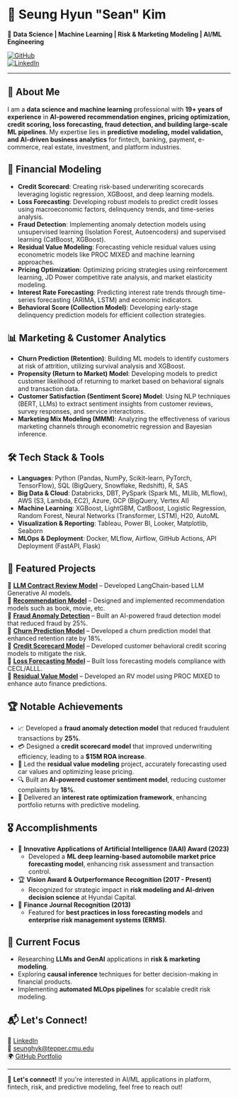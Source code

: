 # 👋 Seung Hyun "Sean" Kim  
🚀 **Data Science | Machine Learning | Risk & Marketing Modeling | AI/ML Engineering**  

[![GitHub](https://img.shields.io/badge/GitHub-seankim0-black?style=flat-square&logo=github)](https://github.com/seankim0)  
[![LinkedIn](https://img.shields.io/badge/LinkedIn-SeanKim-blue?style=flat-square&logo=linkedin)](https://www.linkedin.com/in/sean-seunghyun-kim/)  

---
## 🔹 About Me  
I am a **data science and machine learning** professional with **19+ years of experience** in **AI-powered recommendation engines, pricing optimization, credit scoring, loss forecasting, fraud detection, and building large-scale ML pipelines**. My expertise lies in **predictive modeling, model validation, and AI-driven business analytics** for fintech, banking, payment, e-commerce, real estate, investment, and platform industries.

## 🏦 Financial Modeling
- **Credit Scorecard**: Creating risk-based underwriting scorecards leveraging logistic regression, XGBoost, and deep learning models.
- **Loss Forecasting**: Developing robust models to predict credit losses using macroeconomic factors, delinquency trends, and time-series analysis.
- **Fraud Detection**: Implementing anomaly detection models using unsupervised learning (Isolation Forest, Autoencoders) and supervised learning (CatBoost, XGBoost).
- **Residual Value Modeling**: Forecasting vehicle residual values using econometric models like PROC MIXED and machine learning approaches.
- **Pricing Optimization**: Optimizing pricing strategies using reinforcement learning, JD Power competitive rate analysis, and market elasticity modeling.
- **Interest Rate Forecasting**: Predicting interest rate trends through time-series forecasting (ARIMA, LSTM) and economic indicators.
- **Behavioral Score (Collection Model)**: Developing early-stage delinquency prediction models for efficient collection strategies.

## 📊 Marketing & Customer Analytics
- **Churn Prediction (Retention)**: Building ML models to identify customers at risk of attrition, utilizing survival analysis and XGBoost.
- **Propensity (Return to Market) Model**: Developing models to predict customer likelihood of returning to market based on behavioral signals and transaction data.
- **Customer Satisfaction (Sentiment Score) Model**: Using NLP techniques (BERT, LLMs) to extract sentiment insights from customer reviews, survey responses, and service interactions.
- **Marketing Mix Modeling (MMM)**: Analyzing the effectiveness of various marketing channels through econometric regression and Bayesian inference.

## 🛠 Tech Stack & Tools
- **Languages**: Python (Pandas, NumPy, Scikit-learn, PyTorch, TensorFlow), SQL (BigQuery, Snowflake, Redshift), R, SAS
- **Big Data & Cloud**: Databricks, DBT, PySpark (Spark ML, MLlib, MLflow), AWS (S3, Lambda, EC2), Azure, GCP (BigQuery, Vertex AI)
- **Machine Learning**: XGBoost, LightGBM, CatBoost, Logistic Regression, Random Forest, Neural Networks (Transformer, LSTM), H20, AutoML
- **Visualization & Reporting**: Tableau, Power BI, Looker, Matplotlib, Seaborn
- **MLOps & Deployment**: Docker, MLflow, Airflow, GitHub Actions, API Deployment (FastAPI, Flask)

## 🔹 Featured Projects  
📌 **[LLM Contract Review Model](https://github.com/seankim0/langchain_llm)** – Developed LangChain-based LLM Generative AI models.<br>
📌 **[Recommendation Model](https://github.com/seankim0/recommender_algorithm)** – Designed and implemented recommendation models such as book, movie, etc.<br>
📌 **[Fraud Anomaly Detection](https://github.com/seankim0/fraud_detection)** – Built an AI-powered fraud detection model that reduced fraud by 25%.<br>
📌 **[Churn Prediction Model](https://github.com/seankim0/churn_prediction)** – Developed a churn prediction model that enhanced retention rate by 18%.<br>
📌 **[Credit Scorecard Model](#)** – Developed customer behavioral credit scoring models to mitigate the risk.<br>
📌 **[Loss Forecasting Model](#)** – Built loss forecasting models compliance with CECL/ALLL.<br>
📌 **[Residual Value Model](#)** – Developed an RV model using PROC MIXED to enhance auto finance predictions.<br>

## 🏆 Notable Achievements
- 📈 Developed a **fraud anomaly detection model** that reduced fraudulent transactions by **25%**.
- 💳 Designed a **credit scorecard model** that improved underwriting efficiency, leading to a **$15M ROA increase**.
- 🚗 Led the **residual value modeling** project, accurately forecasting used car values and optimizing lease pricing.
- 🔍 Built an **AI-powered customer sentiment model**, reducing customer complaints by **18%**.
- 🏦 Delivered an **interest rate optimization framework**, enhancing portfolio returns with predictive modeling.

## 🎖 Accomplishments
- 🏅 **Innovative Applications of Artificial Intelligence (IAAI) Award (2023)**  
  - Developed a **ML deep learning-based automobile market price forecasting model**, enhancing risk assessment and transaction control.
- 🏆 **Vision Award & Outperformance Recognition (2017 - Present)**  
  - Recognized for strategic impact in **risk modeling and AI-driven decision science** at Hyundai Capital.
- 📜 **Finance Journal Recognition (2013)**  
  - Featured for **best practices in loss forecasting models** and **enterprise risk management systems (ERMS)**.

## 📌 Current Focus
- Researching **LLMs and GenAI** applications in **risk & marketing modeling**.
- Exploring **causal inference** techniques for better decision-making in financial products.
- Implementing **automated MLOps pipelines** for scalable credit risk modeling.

## 📬 Let's Connect!  
💼 [LinkedIn](https://www.linkedin.com/in/sean-seunghyun-kim/)  
📧 seunghyk@tepper.cmu.edu  
🌍 [GitHub Portfolio](https://github.com/seankim0)  

---

🚀 **Let's connect!** If you're interested in AI/ML applications in platform, fintech, risk, and predictive modeling, feel free to reach out!


